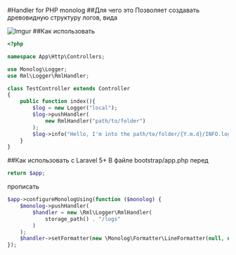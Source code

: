 #Handler for PHP monolog
##Для чего это
Позволяет создавать древовидную структуру логов, вида

![Imgur](http://i.imgur.com/VTl0ZvR.jpg)
##Как использовать
```php
<?php

namespace App\Http\Controllers;

use Monolog\Logger;
use Rml\Logger\RmlHandler;

class TestController extends Controller
{
    public function index(){
        $log = new Logger("local");
        $log->pushHandler(
            new RmlHandler("path/to/folder")
        );
        $log->info("Hello, I'm into the path/to/folder/{Y.m.d}/INFO.log file");
    }
}
```

##Как использовать с Laravel 5+
В файле bootstrap/app.php перед
```php
return $app;
```
прописать
```php
$app->configureMonologUsing(function ($monolog) {
    $monolog->pushHandler(
        $handler = new \Rml\Logger\RmlHandler(
            storage_path() . "/logs"
        )
    );
    $handler->setFormatter(new \Monolog\Formatter\LineFormatter(null, null, true, true));
});
```